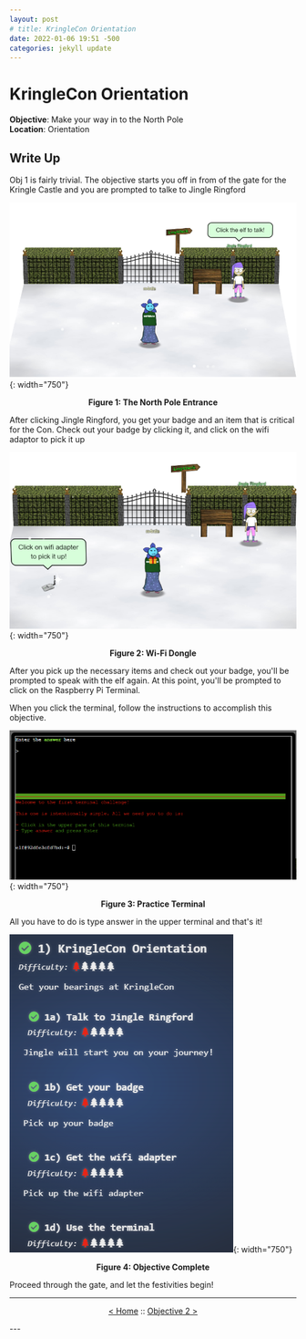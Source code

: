 ```yaml
---
layout: post
# title: KringleCon Orientation
date: 2022-01-06 19:51 -500
categories: jekyll update
---
```


# KringleCon Orientation

**Objective**: Make your way in to the North Pole  
**Location**: Orientation  

## Write Up

Obj 1 is fairly trivial. The objective starts you off in from of the gate for the Kringle Castle and you are prompted to talke to Jingle Ringford

![Entry Way](/assets/img/2021_sans_hhc/obj/obj01/picture_1.png){: width="750"}
<p align="center"><strong>Figure 1: The North Pole Entrance</strong></p>

After clicking Jingle Ringford, you get your badge and an item that is critical for the Con. Check out your badge by clicking it, and click on the wifi adaptor to pick it up

![Wi-Fi Dongle](/assets/img/2021_sans_hhc/obj/obj01/picture_2.png){: width="750"}
<p align="center"><strong>Figure 2: Wi-Fi Dongle</strong></p>

After you pick up the necessary items and check out your badge, you'll be prompted to speak with the elf again. At this point, you'll be prompted to click on the Raspberry Pi Terminal.

When you click the terminal, follow the instructions to accomplish this objective.

![Practice Terminal](/assets/img/2021_sans_hhc/obj/obj01/picture_3.png){: width="750"}
<p align="center"><strong>Figure 3: Practice Terminal</strong></p>

All you have to do is type answer in the upper terminal and that's it!

![Success!](/assets/img/2021_sans_hhc/obj/obj01/picture_4.png){: width="750"}
<p align="center"><strong>Figure 4: Objective Complete</strong></p>

Proceed through the gate, and let the festivities begin!

---

<p align="center"><a href="/home">< Home</a> :: <a href="/write_ups/2021_sans_hhc/obj/2022-01-06-SANS-Holiday-Hack-Objective-2">Objective 2 ></a></p>
---